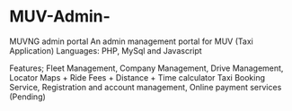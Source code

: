 # MUV-Admin-
MUVNG admin portal
An admin management portal for MUV (Taxi Application)
Languages: PHP, MySql and Javascript

Features;
Fleet Management,
Company Management,
Drive Management,
Locator Maps + Ride Fees + Distance + Time calculator
Taxi Booking Service,
Registration and account management,
Online payment services (Pending)
